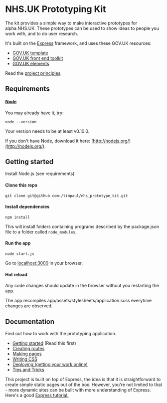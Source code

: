# NHS.UK Prototyping Kit

The kit provides a simple way to make interactive prototypes for alpha.NHS.UK. These prototypes can be used to show ideas to people you work with, and to do user research.

It's built on the [Express](http://expressjs.com/) framework, and uses these GOV.UK resources:

- [GOV.UK template](https://github.com/alphagov/govuk_template)
- [GOV.UK front end toolkit](https://github.com/alphagov/govuk_frontend_toolkit)
- [GOV.UK elements](https://github.com/alphagov/govuk_elements)

Read the [project principles](docs/principles.md).

## Requirements

#### [Node](http://nodejs.org/)

You may already have it, try:

```
node --version
```

Your version needs to be at least v0.10.0.

If you don't have Node, download it here: [http://nodejs.org/](http://nodejs.org/).

## Getting started

Install Node.js (see requirements)

#### Clone this repo

```
git clone git@github.com:/timpaul/nhs_prototype_kit.git

```

#### Install dependencies

```
npm install
```

This will install folders containing programs described by the package.json file to a folder called `node_modules`.

#### Run the app

```
node start.js
```

Go to [localhost:3000](http://localhost:3000) in your browser.

#### Hot reload

Any code changes should update in the browser without you restarting the app.

The app recompiles app/assets/stylesheets/application.scss everytime changes are observed.

## Documentation

Find out how to work with the prototyping application.

* [Getting started](docs/getting-started.md) (Read this first)
* [Creating routes](docs/creating-routes.md)
* [Making pages](docs/making-pages.md)
* [Writing CSS](docs/writing-css.md)
* [Deploying (getting your work online)](docs/deploying.md)
* [Tips and Tricks](docs/tips-and-tricks.md)

This project is built on top of Express, the idea is that it is straightforward to create simple static pages out of the box. However, you're not limited to that - more dynamic sites can be built with more understanding of Express. Here's a good [Express tutorial.](http://code.tutsplus.com/tutorials/introduction-to-express--net-33367)

